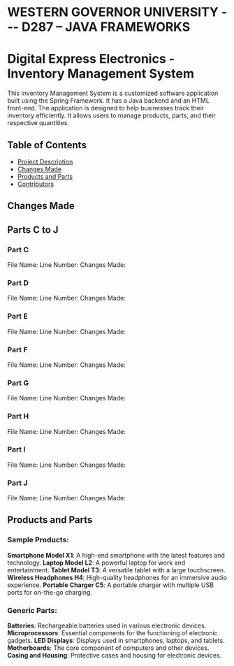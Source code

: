 # WESTERN GOVERNOR UNIVERSITY --- D287 – JAVA FRAMEWORKS

# Digital Express Electronics - Inventory Management System

This Inventory Management System is a customized software application built using the Spring Framework. It has a Java backend and an HTML front-end. The application is designed to help businesses track their inventory efficiently. It allows users to manage products, parts, and their respective quantities.

## Table of Contents
- [Project Description](#project-description)
- [Changes Made](#changes-made)
- [Products and Parts](#products-and-parts)
- [Contributors](#contributors)

## Changes Made
## Parts C to J

### Part C
File Name: 
Line Number: 
Changes Made:

### Part D
File Name: 
Line Number: 
Changes Made:

### Part E
File Name: 
Line Number: 
Changes Made:

### Part F
File Name: 
Line Number: 
Changes Made:

### Part G
File Name: 
Line Number: 
Changes Made:

### Part H
File Name: 
Line Number: 
Changes Made:

### Part I
File Name: 
Line Number: 
Changes Made:

### Part J
File Name: 
Line Number: 
Changes Made:


## Products and Parts

### Sample Products:
**Smartphone Model X1**: A high-end smartphone with the latest features and technology.
**Laptop Model L2**: A powerful laptop for work and entertainment.
**Tablet Model T3**: A versatile tablet with a large touchscreen.
**Wireless Headphones H4**: High-quality headphones for an immersive audio experience.
**Portable Charger C5**: A portable charger with multiple USB ports for on-the-go charging.

### Generic Parts:
**Batteries**: Rechargeable batteries used in various electronic devices.
**Microprocessors**: Essential components for the functioning of electronic gadgets.
**LED Displays**: Displays used in smartphones, laptops, and tablets.
**Motherboards**: The core component of computers and other devices.
**Casing and Housing**: Protective cases and housing for electronic devices.
